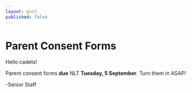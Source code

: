 ```yaml
---
layout: post
published: false
---
```

# Parent Consent Forms
Hello cadets!

Parent consent forms **due** NLT **Tuesday, 5 September**.  Turn them in ASAP!

-Senior Staff 